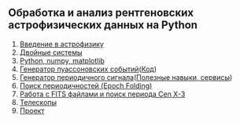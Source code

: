 ## Обработка и анализ рентгеновских астрофизических данных на Python

1. [Введение в астрофизику](lec1.pdf)
2. [Двойные системы](lec2.pdf)
3. [Python, numpy, matplotlib](lec3.ipynb)
4. [Генератор пуассоновских событий](lec4.pdf)([Код](lec4.ipynb))
5. [Генератор периодичного сигнала](lec5.ipynb)([Полезные навыки, cервисы](useful.pdf))
6. [Поиск периодичностей (Epoch Folding)](lec6.ipynb)
7. [Работа с FITS файлами и поиск периода Cen X-3](lec7.ipynb)
8. [Телескопы](lec8.pdf)
9. [Проект](project.md)